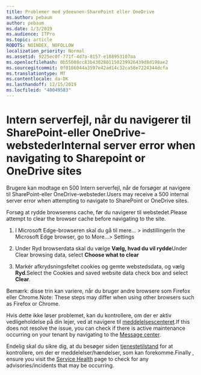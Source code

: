 ```yaml
---
title: Problemer med ydeevnen-SharePoint eller OneDrive
ms.author: pebaum
author: pebaum
ms.date: 1/3/2019
ms.audience: ITPro
ms.topic: article
ROBOTS: NOINDEX, NOFOLLOW
localization_priority: Normal
ms.assetid: 9225ec0f-771f-4d7a-8157-e188953107aa
ms.openlocfilehash: 0b55008cc83b4302801150239926439d8d198ae2
ms.sourcegitcommit: 0f0186044a3597e42ad14c32ca58e7224344dcfa
ms.translationtype: MT
ms.contentlocale: da-DK
ms.lasthandoff: 12/15/2019
ms.locfileid: "40049583"
---
```

# <a name="internal-server-error-when-navigating-to-sharepoint-or-onedrive-sites"></a><span data-ttu-id="103b6-102">Intern serverfejl, når du navigerer til SharePoint-eller OneDrive-websteder</span><span class="sxs-lookup"><span data-stu-id="103b6-102">Internal server error when navigating to Sharepoint or OneDrive sites</span></span>

<span data-ttu-id="103b6-103">Brugere kan modtage en 500 Intern serverfejl, når de forsøger at navigere til SharePoint-eller OneDrive-websteder.</span><span class="sxs-lookup"><span data-stu-id="103b6-103">Users may receive a 500 internal server error when attempting to navigate to SharePoint or OneDrive sites.</span></span> 

<span data-ttu-id="103b6-104">Forsøg at rydde browserens cache, før du navigerer til webstedet.</span><span class="sxs-lookup"><span data-stu-id="103b6-104">Please attempt to clear the browser cache before navigating to the site.</span></span>


1. <span data-ttu-id="103b6-105">I Microsoft Edge-browseren skal du gå til mere... > indstillinger</span><span class="sxs-lookup"><span data-stu-id="103b6-105">In the Microsoft Edge browser, go to More...> Settings</span></span>

2. <span data-ttu-id="103b6-106">Under Ryd browserdata skal du vælge **Vælg, hvad du vil rydde**</span><span class="sxs-lookup"><span data-stu-id="103b6-106">Under Clear browsing data, select **Choose what to clear**</span></span>

3. <span data-ttu-id="103b6-107">Markér afkrydsningsfeltet cookies og gemte webstedsdata, og vælg **Ryd**.</span><span class="sxs-lookup"><span data-stu-id="103b6-107">Select the Cookies and saved website data check box and select **Clear**.</span></span>

<span data-ttu-id="103b6-108">Bemærk: disse trin kan variere, når du bruger andre browsere som Firefox eller Chrome.</span><span class="sxs-lookup"><span data-stu-id="103b6-108">Note: These steps may differ when using other browsers such as Firefox or Chrome.</span></span>

<span data-ttu-id="103b6-109">Hvis dette ikke løser problemet, kan du kontrollere, om der er aktiv vedligeholdelse på din lejer, ved at navigere til [meddelelsescenteret](https://portal.office.com/adminportal/home#/MessageCenter).</span><span class="sxs-lookup"><span data-stu-id="103b6-109">If this does not resolve the issue, you can check if there is active maintenance occurring on your tenant by navigating to the [Message center](https://portal.office.com/adminportal/home#/MessageCenter).</span></span>

<span data-ttu-id="103b6-110">Endelig skal du sikre dig, at du besøger siden [tjenestetilstand](https://portal.office.com/adminportal/home#/servicehealth) for at kontrollere, om der er meddelelser/hændelser, som kan forekomme.</span><span class="sxs-lookup"><span data-stu-id="103b6-110">Finally , ensure you visit the [Service Health](https://portal.office.com/adminportal/home#/servicehealth) page to check for any advisories/incidents that may be occurring.</span></span>


